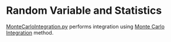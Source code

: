 # Random Variable and Statistics
[MonteCarloIntegration.py](https://github.com/theeemanuel/math/blob/main/random%20variables/MonteCarloIntegration.py) performs integration using [Monte Carlo Integration](https://en.wikipedia.org/wiki/Monte_Carlo_integration) method.
